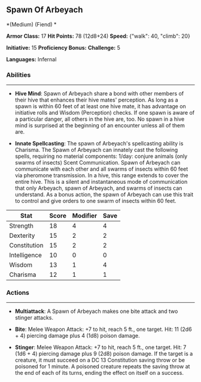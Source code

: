## Spawn Of Arbeyach
*(Medium) (Fiend) *

**Armor Class:** 17
**Hit Points:** 78 (12d8+24)
**Speed:** {"walk": 40, "climb": 20}

**Initiative:** 15
**Proficiency Bonus:**
**Challenge:** 5

**Languages:** Infernal

### Abilities
 --- 
- **Hive Mind**: Spawn of Arbeyach share a bond with other members of their hive that enhances their hive mates' perception. As long as a spawn is within 60 feet of at least one hive mate, it has advantage on initiative rolls and Wisdom (Perception) checks. If one spawn is aware of a particular danger, all others in the hive are, too. No spawn in a hive mind is surprised at the beginning of an encounter unless all of them are.

- **Innate Spellcasting**: The spawn of Arbeyach's spellcasting ability is Charisma. The Spawn of Arbeyach can innately cast the following spells, requiring no material components: 1/day: conjure animals (only swarms of insects) Scent Communication. Spawn of Arbeyach can communicate with each other and all swarms of insects within 60 feet via pheromone transmission. In a hive, this range extends to cover the entire hive. This is a silent and instantaneous mode of communication that only Arbeyach, spawn of Arbeyach, and swarms of insects can understand. As a bonus action, the spawn of Arbeyach can use this trait to control and give orders to one swarm of insects within 60 feet.



| Stat | Score | Modifier | Save |
| ---- | ---- | ---- | ---- |
| Strength | 18 | 4 | 4 |
| Dexterity | 15 | 2 | 2 |
| Constitution | 15 | 2 | 2 |
| Intelligence | 10 | 0 | 0 |
| Wisdom | 13 | 1 | 4 |
| Charisma | 12 | 1 | 1 |

### Actions
 --- 
- **Multiattack**: A Spawn of Arbeyach makes one bite attack and two stinger attacks.

- **Bite**: Melee Weapon Attack: +7 to hit, reach 5 ft., one target. Hit: 11 (2d6 + 4) piercing damage plus 4 (1d8) poison damage.

- **Stinger**: Melee Weapon Attack: +7 to hit, reach 5 ft., one target. Hit: 7 (1d6 + 4) piercing damage plus 9 (2d8) poison damage. If the target is a creature, it must succeed on a DC 13 Constitution saving throw or be poisoned for 1 minute. A poisoned creature repeats the saving throw at the end of each of its turns, ending the effect on itself on a success.

